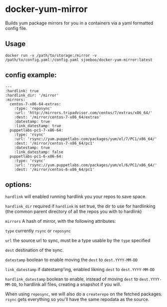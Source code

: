 # docker-yum-mirror

Builds yum package mirrors for you in a containers via a yaml formatted config file.

## Usage

```
docker run -v /path/to/storage:/mirror -v /path/to/config.yaml:/config.yaml sjoeboo/docker-yum-mirror:latest
```

## config example:

```
---
:hardlink: true
:hardlink_dir: '/mirror'
:mirrors:
  centos-7-x86-64-extras:
    :type: 'reposync'
    :url: 'http://mirrors.tripadvisor.com/centos/7/extras/x86_64/'
    :dest: '/mirror/centos-7-x86_64/extras'
    :datestamp: true
    :link_datestamp: true
  puppetlabs-pc1-7-x86-64:
    :type: 'rsync'
    :url: 'rsync://yum.puppetlabs.com/packages/yum/el/7/PC1/x86_64/'
    :dest: '/mirror/centos-7-x86_64/pc1'
    :datestamp: true
    :link_datestamp: false
  puppetlabs-pc1-6-x86-64:
    :type: 'rsync'
    :url: 'rsync://yum.puppetlabs.com/packages/yum/el/6/PC1/x86_64/'
    :dest: '/mirror/centos-6-x86_64/pc1'
```

## options:

`hardlink` will enabled running hardlink you your repos to save space.

`hardlink_dir` required if `hardlink` is set true, the dir to use for hardlinking (the common parent directory of all the repos you with to hardlink)

`mirrors` A hash of mirror, with the following attributes:

`type` currently `rsync` or `reposync`

`url` the source url to sync, must be a type usable by the `type` specified

`dest` destination of the sync.

`datestamp` boolean to enable moving the `dest` to `dest.YYYY-MM-DD`

`link_datestamp` if datestamp'ing, enabled likning `dest` to `dest.YYYY-MM-DD`

`hardlink_datestamp` boolean to enable, instead of moving `dest` to `dest.YYYY-MM-DD`, to hardlink all files, creating a snapshot if you will.

When using `reposync`, we will also do a `createrepo` on the fetched packages. `rsync` gets everything so you'll have the same repodata as the source.
